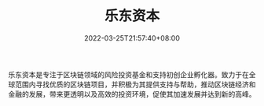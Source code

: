 ﻿---
weight: 
title: "乐东资本"
description: "乐东资本是专注于区块链领域的风险投资基金和支持初创企业孵化器"
date: 2022-03-25T21:57:40+08:00
lastmod: 2022-03-25T16:45:40+08:00
draft: false
authors: ["Metabd"]
featuredImage: "ledongziben.jpg"
link: ""
tags: ["投资机构","乐东资本"]
categories: ["navigation"]
navigation: ["投资机构"]
lightgallery: true
toc: true
pinned: false
recommend: false
recommend1: false
---
乐东资本是专注于区块链领域的风险投资基金和支持初创企业孵化器。致力于在全球范围内寻找优质的区块链项目，并积极为其提供支持与帮助，推动区块链经济和金融的发展，带来更透明以及高效的投资环境，促使其加速发展并达到新的高峰。
